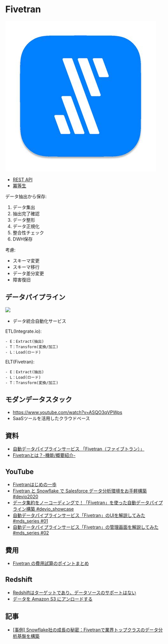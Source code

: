# Fivetran

![](fivetran.jpeg)

- [REST API](REST.md)
- [冪等生](idempotence.md)


データ抽出から保存:

1. データ集出
2. 抽出完了確認
3. データ整形
4. データ正規化
5. 整合性チェック
6. DWH保存 

考慮:

- スキーマ変更
- スキーマ移行
- データ差分変更
- 障害復旧
## データパイプライン

![](https://classmethod.jp/wp-content/themes/classmethod/img/partner/fivetran/schematic-image.gif)

- データ統合自動化サービス

ETL(Integrate.io):

    - E：Extract(抽出)
    - T：Transform(変換/加工)
    - L：Load(ロード)

ELT(Fivetran):

    - E：Extract(抽出)
    - L：Load(ロード)
    - T：Transform(変換/加工)

## モダンデータスタック

- https://www.youtube.com/watch?v=ASQO3qVPWps
- SaaSツールを活用したクラウドベース 


## 資料

- [自動データパイプラインサービス 「Fivetran（ファイブトラン）」](https://classmethod.jp/partner/fivetran/)
- [Fivetranとは？-機能/概要紹介-](https://dev.classmethod.jp/articles/what-is-fivetran/)


## YouTube

- [Fivetranはじめの一歩](https://www.youtube.com/watch?v=BOyHOOGXLBo)
- [Fivetran と Snowflake で Salesforce データ分析環境をお手軽構築 #devio2020](https://www.youtube.com/watch?v=R-9VnP3_DDM)
- [データ集約をノーコーディングで！「Fivetran」を使った自動データパイプライン構築 #devio_showcase](https://www.youtube.com/watch?v=zfyQMOncbDw)
- [自動データパイプラインサービス「Fivetran」のUIを解説してみた #mds_series #01](https://www.youtube.com/watch?v=cii82mVyMUk)
- [自動データパイプラインサービス「Fivetran」の管理画面を解説してみた #mds_series #02](https://www.youtube.com/watch?v=Yd07RA-h9nU)


## 費用

- [Fivetran の費用試算のポイントまとめ](https://dev.classmethod.jp/articles/fivetran-price/)



## Redshift

- [Redshiftはターゲットであり、データソースのサポートはない](https://fivetran.com/docs/databases/faq/redshift-source-connector)
- [データを Amazon S3 にアンロードする](https://docs.aws.amazon.com/ja_jp/redshift/latest/dg/t_Unloading_tables.html)


## 記事

- [[事例] Snowflake社の成長の秘密：Fivetranで業界トップクラスのデータ分析基盤を構築](https://resources.fivetran.com/japanese-content/snowflake-builds-a-best-in-class-data-stack-with-fivetran-jp)


